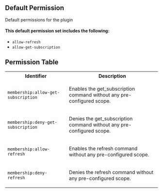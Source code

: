 ## Default Permission

Default permissions for the plugin

#### This default permission set includes the following:

- `allow-refresh`
- `allow-get-subscription`

## Permission Table

<table>
<tr>
<th>Identifier</th>
<th>Description</th>
</tr>


<tr>
<td>

`membership:allow-get-subscription`

</td>
<td>

Enables the get_subscription command without any pre-configured scope.

</td>
</tr>

<tr>
<td>

`membership:deny-get-subscription`

</td>
<td>

Denies the get_subscription command without any pre-configured scope.

</td>
</tr>

<tr>
<td>

`membership:allow-refresh`

</td>
<td>

Enables the refresh command without any pre-configured scope.

</td>
</tr>

<tr>
<td>

`membership:deny-refresh`

</td>
<td>

Denies the refresh command without any pre-configured scope.

</td>
</tr>
</table>
